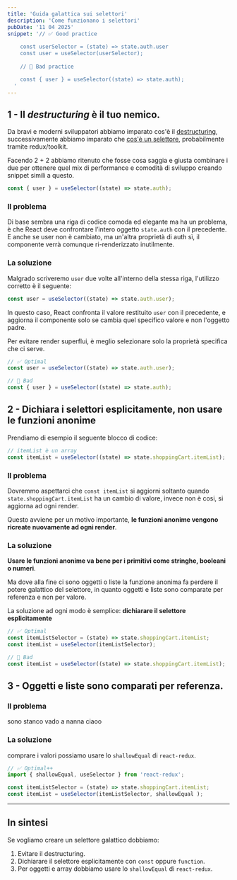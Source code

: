 ```yaml
---
title: 'Guida galattica sui selettori'
description: 'Come funzionano i selettori'
pubDate: '11 04 2025'
snippet: '// ✅ Good practice
    
    const userSelector = (state) => state.auth.user
    const user = useSelector(userSelector);
    
    // 🚫 Bad practice

    const { user } = useSelector((state) => state.auth);
  '
---
```


## 1 - Il _destructuring_ è il tuo nemico.

Da bravi e moderni sviluppatori abbiamo imparato cos'è il [destructuring](https://developer.mozilla.org/en-US/docs/Web/JavaScript/Reference/Operators/Destructuring), 
successivamente abbiamo imparato che [cos'è un selettore](https://react-redux.js.org/api/hooks#useselector), 
probabilmente tramite redux/toolkit.

Facendo 2 + 2 abbiamo ritenuto che fosse cosa saggia e giusta combinare i due per ottenere quel mix di performance e 
comodità di sviluppo creando snippet simili a questo.

```js
const { user } = useSelector((state) => state.auth);
```

### Il problema
Di base sembra una riga di codice comoda ed elegante ma ha un problema, è che React deve confrontare l’intero oggetto 
`state.auth` con il precedente. E anche se user non è cambiato, ma un'altra proprietà di auth sì, il componente verrà 
comunque ri-renderizzato inutilmente.

### La soluzione
Malgrado scriveremo `user` due volte all'interno della stessa riga, l'utilizzo corretto è il seguente:

```js
const user = useSelector((state) => state.auth.user);
```

In questo caso, React confronta il valore restituito `user` con il precedente, e aggiorna il componente solo se cambia
quel specifico valore e non l'oggetto padre.

Per evitare render superflui, è meglio selezionare solo la proprietà specifica che ci serve.

```js
// ✅ Optimal
const user = useSelector((state) => state.auth.user);

// 🚫 Bad
const { user } = useSelector((state) => state.auth);
```

## 2 - Dichiara i selettori esplicitamente, non usare le funzioni anonime
Prendiamo di esempio il seguente blocco di codice:
```js
// itemList è un array
const itemList = useSelector((state) => state.shoppingCart.itemList);
```
### Il problema
Dovremmo aspettarci che `const itemList` si aggiorni soltanto quando `state.shoppingCart.itemList` ha un cambio di 
valore, invece non è cosi, si aggiorna ad ogni render.

Questo avviene per un motivo importante, **le funzioni anonime vengono ricreate nuovamente ad ogni render**.

### La soluzione
**Usare le funzioni anonime va bene per i primitivi come stringhe, booleani o numeri**.

Ma dove alla fine ci sono oggetti o liste la funzione anonima fa perdere il potere galattico del selettore, in quanto 
oggetti e liste sono comparate per referenza e non per valore.

La soluzione ad ogni modo è semplice: **dichiarare il selettore esplicitamente**

```js
// ✅ Optimal
const itemListSelector = (state) => state.shoppingCart.itemList;
const itemList = useSelector(itemListSelector);

// 🚫 Bad
const itemList = useSelector((state) => state.shoppingCart.itemList);
```

## 3 - Oggetti e liste sono comparati per referenza.
### Il problema
sono stanco vado a nanna ciaoo

### La soluzione
comprare i valori possiamo usare lo `shallowEqual` di `react-redux`.

```js
// ✅ Optimal++
import { shallowEqual, useSelector } from 'react-redux';

const itemListSelector = (state) => state.shoppingCart.itemList;
const itemList = useSelector(itemListSelector, shallowEqual );
```

---

## In sintesi
Se vogliamo creare un selettore galattico dobbiamo:  
1. Evitare il destructuring.
2. Dichiarare il selettore esplicitamente con `const` oppure `function`.
3. Per oggetti e array dobbiamo usare lo `shallowEqual` di `react-redux`.



